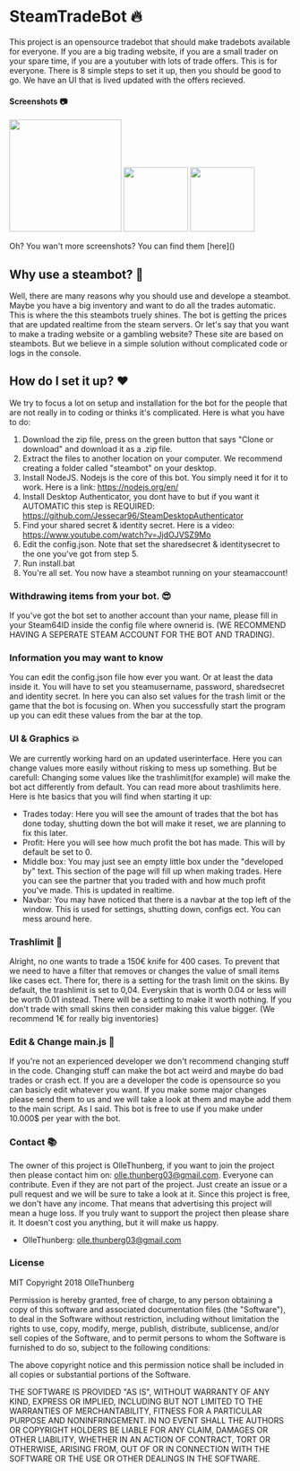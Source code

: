 # SteamTradeBot :fire:
This project is an opensource tradebot that should make tradebots available for everyone. If you are a big trading website, if you are a small trader on your spare time, if you are a youtuber with lots of trade offers. This is for everyone. There is 8 simple steps to set it up, then you should be good to go. We have an UI that is lived updated with the offers recieved. 

#### Screenshots :camera:
<p float="left">
<img src="https://user-images.githubusercontent.com/7386785/46103266-af1be780-c1d0-11e8-8554-7a63a99bad83.PNG" width="200">
<img src="https://user-images.githubusercontent.com/7386785/46106221-754edf00-c1d8-11e8-82b3-28577aea7616.PNG" width="115">
<img src="https://user-images.githubusercontent.com/7386785/46106324-ae874f00-c1d8-11e8-9eba-89ce50846833.PNG" width="115">
</p>
Oh? You wan't more screenshots? You can find them [here]()

## Why use a steambot? :microscope:
Well, there are many reasons why you should use and develope a steambot. Maybe you have a big inventory and want to do all the trades automatic. This is where the this steambots truely shines. The bot is getting the prices that are updated realtime from the steam servers. Or let's say that you want to make a trading website or a gambling website? These site are based on steambots. But we believe in a simple solution without complicated code or logs in the console. 

## How do I set it up? :heart:
We try to focus a lot on setup and installation for the bot for the people that are not really in to coding or thinks it's complicated.
Here is what you have to do:

1. Download the zip file, press on the green button that says "Clone or download" and download it as a .zip file. 
2. Extract the files to another location on your computer. We recommend creating a folder called "steambot" on your desktop. 
3. Install NodeJS. Nodejs is the core of this bot. You simply need it for it to work. Here is a link: https://nodejs.org/en/
4. Install Desktop Authenticator, you dont have to but if you want it AUTOMATIC this step is REQUIRED: https://github.com/Jessecar96/SteamDesktopAuthenticator
5. Find your shared secret & identity secret. Here is a video: https://www.youtube.com/watch?v=JjdOJVSZ9Mo
6. Edit the config.json. Note that set the sharedsecret & identitysecret to the one you've got from step 5. 
7. Run install.bat
8. You're all set. You now have a steambot running on your steamaccount! 

### Withdrawing items from your bot. :sunglasses:
If you've got the bot set to another account than your name, please fill in your Steam64ID inside the config file where ownerid is. 
(WE RECOMMEND HAVING A SEPERATE STEAM ACCOUNT FOR THE BOT AND TRADING).

### Information you may want to know
You can edit the config.json file how ever you want. Or at least the data inside it. You will have to set you steamusername, password, sharedsecret and identity secret. In here you can also set values for the trash limit or the game that the bot is focusing on. When you successfully start the program up you can edit these values from the bar at the top. 

### UI & Graphics :boom:
We are currently working hard on an updated userinterface. Here you can change values more easily without risking to mess up something. But be carefull: Changing some values like the trashlimit(for example) will make the bot act differently from default. You can read more about trashlimits here. Here is hte basics that you will find when starting it up:
 - Trades today: Here you will see the amount of trades that the bot has done today, shutting down the bot will make it reset, we are planning to fix this later.
 - Profit: Here you will see how much profit the bot has made. This will by default be set to 0.
 - Middle box: You may just see an empty little box under the "developed by" text. This section of the page will fill up when making trades. Here you can see the partner that you traded with and how much profit you've made. This is updated in realtime.
 - Navbar: You may have noticed that there is a navbar at the top left of the window. This is used for settings, shutting down, configs ect. You can mess around here.

### Trashlimit :shit:
Alright, no one wants to trade a 150€ knife for 400 cases. To prevent that we need to have a filter that removes or changes the value of small items like cases ect. There for, there is a setting for the trash limit on the skins. By default, the trashlimit is set to 0,04. Everyskin that is worth 0.04 or less will be worth 0.01 instead. There will be a setting to make it worth nothing. If you don't trade with small skins then consider making this value bigger. (We recommend 1€ for really big inventories) 

### Edit & Change main.js :scroll:
If you're not an experienced developer we don't recommend changing stuff in the code. Changing stuff can make the bot act weird and maybe do bad trades or crash ect. If you are a developer the code is opensource so you can basicly edit whatever you want. If you make some major changes please send them to us and we will take a look at them and maybe add them to the main script. As I said. This bot is free to use if you make under 10.000$ per year with the bot.

### Contact :books:
The owner of this project is OlleThunberg, if you want to join the project then please contact him on: olle.thunberg03@gmail.com. 
Everyone can contribute. Even if they are not part of the project. Just create an issue or a pull request and we will be sure to take a look at it. 
Since this project is free, we don't have any income. That means that advertising this project will mean a huge loss. If you truly want to support the project then please share it. It doesn't cost you anything, but it will make us happy.
 - OlleThunberg: olle.thunberg03@gmail.com



### License
MIT
Copyright 2018 OlleThunberg

Permission is hereby granted, free of charge, to any person obtaining a copy of this software and associated documentation files (the "Software"), to deal in the Software without restriction, including without limitation the rights to use, copy, modify, merge, publish, distribute, sublicense, and/or sell copies of the Software, and to permit persons to whom the Software is furnished to do so, subject to the following conditions:

The above copyright notice and this permission notice shall be included in all copies or substantial portions of the Software.

THE SOFTWARE IS PROVIDED "AS IS", WITHOUT WARRANTY OF ANY KIND, EXPRESS OR IMPLIED, INCLUDING BUT NOT LIMITED TO THE WARRANTIES OF MERCHANTABILITY, FITNESS FOR A PARTICULAR PURPOSE AND NONINFRINGEMENT. IN NO EVENT SHALL THE AUTHORS OR COPYRIGHT HOLDERS BE LIABLE FOR ANY CLAIM, DAMAGES OR OTHER LIABILITY, WHETHER IN AN ACTION OF CONTRACT, TORT OR OTHERWISE, ARISING FROM, OUT OF OR IN CONNECTION WITH THE SOFTWARE OR THE USE OR OTHER DEALINGS IN THE SOFTWARE.

